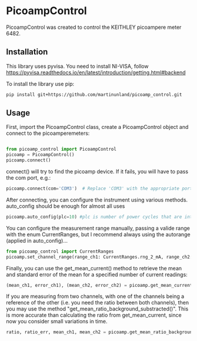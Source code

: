 # PicoampControl 

PicoampControl was created to control the KEITHLEY picoampere meter 6482.

## Installation
This library uses pyvisa. You need to install NI-VISA, follow https://pyvisa.readthedocs.io/en/latest/introduction/getting.html#backend

To install the library use pip:

```bash
pip install git+https://github.com/martinunland/picoamp_control.git
```

## Usage
First, import the PicoampControl class, create a PicoampControl object and connect to the picoamperemeters:

```python

from picoamp_control import PicoampControl
picoamp = PicoampControl()
picoamp.connect() 
```

connect() will try to find the picoamp device. If it fails, you will have to pass the com port, e.g.:
```python
picoamp.connect(com='COM3')  # Replace 'COM3' with the appropriate port for your device
```
After connecting, you can configure the instrument using various methods. auto_config should be enough for almost all uses
```python
picoamp.auto_config(plc=10) #plc is number of power cycles that are integrated for a reading, 1plc = 20ms in a 50Hz utility frequency (EU)
```
You can configure the measurement range manually, passing a valide range with the enum CurrentRanges, but I recommend always using the autorange (applied in auto_config)...
```python
from picoamp_control import CurrentRanges
picoamp.set_channel_range(range_ch1: CurrentRanges.rng_2_mA, range_ch2: CurrentRanges.rng_20_nA)
```

Finally, you can use the get_mean_current() method to retrieve the mean and standard error of the mean for a specified number of current readings:

```python
(mean_ch1, error_ch1), (mean_ch2, error_ch2) = picoamp.get_mean_current(n=10)
```

If you are measuring from two channels, with one of the channels being a reference of the other (i.e. you need the ratio between both channels), then you may use the method "get_mean_ratio_background_substracted()". This is more accurate than calculating the ratio from get_mean_current, since now you consider small variations in time.

```python
ratio, ratio_err, mean_ch1, mean_ch2 = picoamp.get_mean_ratio_background_substracted(n=10, background_ch1, background_ch2)
```
